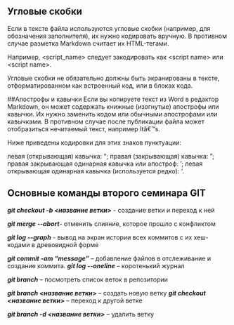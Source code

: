 ## Угловые скобки
Если в тексте файла используются угловые скобки (например, для обозначения заполнителя), их нужно кодировать вручную. В противном случае разметка Markdown считает их HTML-тегами.

Например, <script_name> следует закодировать как &lt;script name&gt; или \<script name>.

Угловые скобки не обязательно должны быть экранированы в тексте, отформатированном как встроенный код, или в блоках кода.

##Апострофы и кавычки
Если вы копируете текст из Word в редактор Markdown, он может содержать книжные (изогнутые) апострофы или кавычки. Их нужно заменить кодом или обычными апострофами или кавычками. В противном случае после публикации файла может отобразиться нечитаемый текст, например Itâ€™s.

Ниже приведены кодировки для этих знаков пунктуации:

левая (открывающая) кавычка: &#8220;;
правая (закрывающая) кавычка: &#8221;;
правая закрывающая одинарная кавычка или апостроф: &#8217;;
левая открывающая одинарная кавычка (используется редко): &#8216;.

## Основные команды второго семинара GIT

**_git checkout  -b <название ветки>_** - создание ветки и переход к ней

**_git merge --abort_**- отменить слияние, которое прошло с конфликтом

**_git log --graph_** - вывод на экран истории всех коммитов с их хеш-кодами в древовидной форме

**_git commit -am “message”_** – добавление файлов в отслеживание и       создание коммита.
**_git log --oneline_** – коротенький журнал

**_git branch_** – посмотреть список веток в репозитории

**_git branch <название ветки>_** – создать новую ветку
**_git checkout <название ветки>_** – переход к другой ветке

**_git branch -d <название ветки>_** – удалить ветку
